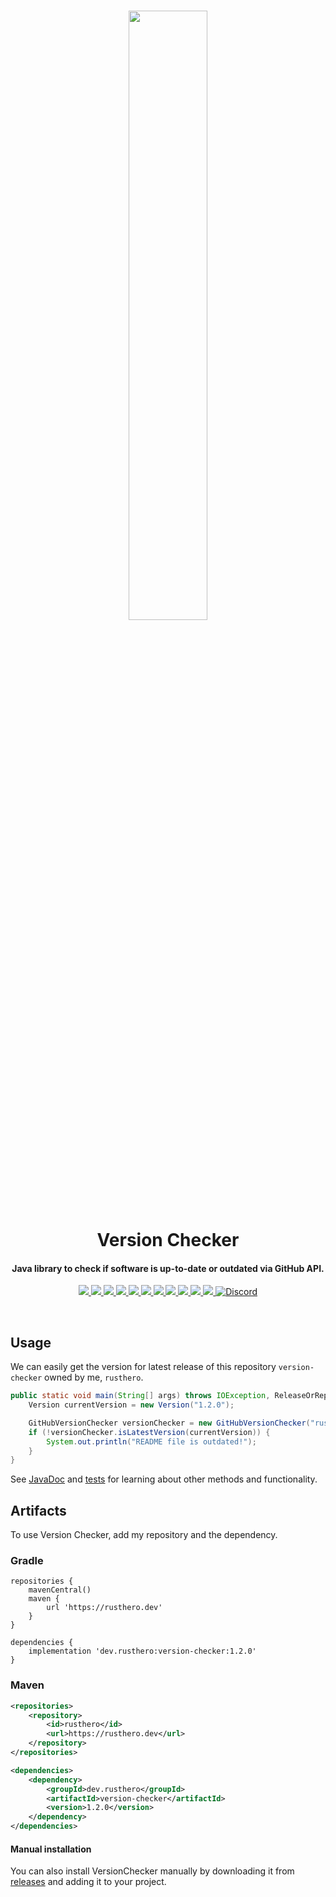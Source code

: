 <h1 align="center">
    <img src="https://user-images.githubusercontent.com/120267985/220111469-ba5b7bcb-6791-4f2e-b25f-f5523d6512f3.png" width=50%/>
    <br>
    Version Checker   
</h1>

<h4 align="center">
    Java library to check if software is up-to-date or outdated via GitHub API.          
</h4>

<p align="center">
    <a href="https://github.com/rusthero/version-checker/releases">
        <img src="https://img.shields.io/github/release/rusthero/version-checker?height=30&color=B0A384&logo=GitHub&logoColor=white">
    </a>
    <a href="https://opensource.org/licenses/MIT">
        <img src="https://img.shields.io/badge/License-MIT-yellow.svg"/>
    </a>
    <a href="https://rusthero.dev/javadocs/version-checker/1.2.0">
        <img src="https://img.shields.io/badge/javadoc-v1.2.0-green"/>
    </a>
    <a href="https://codecov.io/gh/rusthero/version-checker">
        <img src="https://codecov.io/gh/rusthero/version-checker/branch/main/graph/badge.svg?token=QJY7QSO3GC"/>
    </a>
    <a href="https://sonarcloud.io/summary/new_code?id=rusthero_version-checker">
        <img src="https://sonarcloud.io/api/project_badges/measure?project=rusthero_version-checker&metric=reliability_rating"/>
    </a>
    <a href="https://sonarcloud.io/summary/new_code?id=rusthero_version-checker">
        <img src="https://sonarcloud.io/api/project_badges/measure?project=rusthero_version-checker&metric=security_rating"/>
    </a>
    <a href="https://sonarcloud.io/summary/new_code?id=rusthero_version-checker">
        <img src="https://sonarcloud.io/api/project_badges/measure?project=rusthero_version-checker&metric=sqale_rating"/>
    </a>
    <a href="https://sonarcloud.io/summary/new_code?id=rusthero_version-checker">
        <img src="https://sonarcloud.io/api/project_badges/measure?project=rusthero_version-checker&metric=bugs"/>
    </a>
        <a href="https://sonarcloud.io/summary/new_code?id=rusthero_version-checker">
        <img src="https://sonarcloud.io/api/project_badges/measure?project=rusthero_version-checker&metric=vulnerabilities"/>
    </a>
    <a href="https://sonarcloud.io/summary/new_code?id=rusthero_version-checker">
        <img src="https://sonarcloud.io/api/project_badges/measure?project=rusthero_version-checker&metric=code_smells"/>
    </a>
    <a href="https://sonarcloud.io/summary/new_code?id=rusthero_version-checker">
        <img src="https://sonarcloud.io/api/project_badges/measure?project=rusthero_version-checker&metric=duplicated_lines_density"/>
    </a>
    <a href="https://discord.gg/5C6JgvmwUe">
        <img src="https://img.shields.io/discord/1051165269709557813.svg?style=flat&color=7289DA&logo=Discord" alt="Discord"/>
    </a>
</p>  

<br>

## Usage
We can easily get the version for latest release of this repository `version-checker` owned by me, `rusthero`.
```Java
public static void main(String[] args) throws IOException, ReleaseOrRepoNotFoundException, RateLimitExceededException {
    Version currentVersion = new Version("1.2.0");

    GitHubVersionChecker versionChecker = new GitHubVersionChecker("rusthero", "version-checker");
    if (!versionChecker.isLatestVersion(currentVersion)) {
        System.out.println("README file is outdated!");
    }
}
```
See [JavaDoc](https://rusthero.dev/javadocs/version-checker/1.2.0) and [tests](https://github.com/rusthero/version-checker/tree/main/src/test/java/dev/rusthero/versionchecker) for learning about other methods 
and functionality.

## Artifacts
To use Version Checker, add my repository and the dependency.
### Gradle
```Gradle
repositories {
    mavenCentral()
    maven {
        url 'https://rusthero.dev'
    }
}

dependencies {
    implementation 'dev.rusthero:version-checker:1.2.0'   
}
```
### Maven
```XML
<repositories>
    <repository>
        <id>rusthero</id>
        <url>https://rusthero.dev</url>
    </repository>
</repositories>

<dependencies>
    <dependency>
        <groupId>dev.rusthero</groupId>
        <artifactId>version-checker</artifactId>
        <version>1.2.0</version>
    </dependency>
</dependencies>
```
#### Manual installation
You can also install VersionChecker manually by downloading it from [releases](https://github.com/rusthero/version-checker/releases) and adding it to your project.